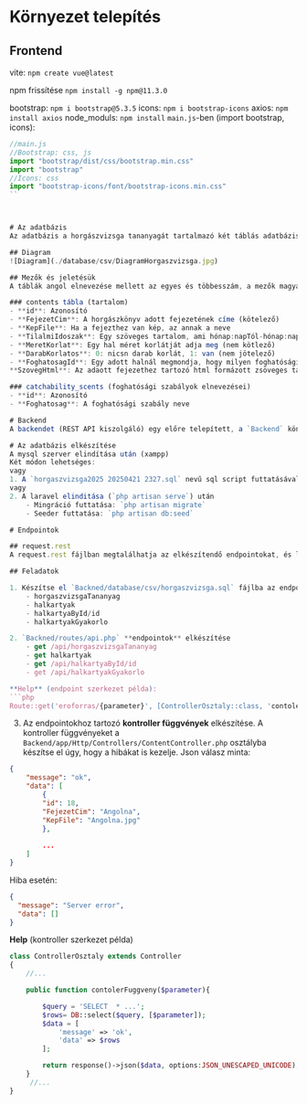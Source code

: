 # Környezet telepítés

## Frontend
vite: `npm create vue@latest`

npm frissítése
`npm install -g npm@11.3.0`

bootstrap: `npm i bootstrap@5.3.5`
icons: `npm i bootstrap-icons`
axios: `npm install axios`
node_moduls: `npm install`
`main.js`-ben (import bootstrap, icons):
```js
//main.js
//Bootstrap: css, js
import "bootstrap/dist/css/bootstrap.min.css"
import "bootstrap"
//Icons: css
import "bootstrap-icons/font/bootstrap-icons.min.css"
``



# Az adatbázis
Az adatbázis a horgászvizsga tananyagát tartalmazó két táblás adatbázis kicsit leegyszerűsített formában.

## Diagram
![Diagram](./database/csv/DiagramHorgaszvizsga.jpg)

## Mezők és jeletésük
A táblák angol elnevezése mellett az egyes és többesszám, a mezők magyar elnevezése mellett, pedig a jobb érthetőség miatt döntöttünk.

### contents tábla (tartalom)
- **id**: Azonosító
- **FejezetCim**: A horgászkönyv adott fejezetének címe (kötelező)
- **KepFile**: Ha a fejezthez van kép, az annak a neve
- **TilalmiIdoszak**: Egy szöveges tartalom, ami hónap:napTól-hónap:napIg formában írja le a tilami időszakok (nem kötelező)
- **MeretKorlat**: Egy hal méret korlátját adja meg (nem kötlező)
- **DarabKorlatos**: 0: nicsn darab korlát, 1: van (nem jötelező)
- **FoghatosagId**: Egy adott halnál megmondja, hogy milyen foghatósági korlátok vonatkoznak rá. (nem kötelező)
**SzovegHtml**: Az adaott fejezethez tartozó html formázott zsöveges tartalom

### catchability_scents (foghatósági szabályok elnevezései)
- **id**: Azonosító
- **Foghatosag**: A foghatósági szabály neve

# Backend
A backendet (REST API kiszolgáló) egy előre telepített, a `Backend` könytárban  található laravel segítségével készítse el.

# Az adatbázis elkészítése
A mysql szerver elindítása után (xampp)
Két módon lehetséges:
vagy
1. A `horgaszvizsga2025 20250421 2327.sql` nevű sql script futtatásával
vagy
2. A laravel elinditása (`php artisan serve`) után
    - Mingráció futtatása: `php artisan migrate`
    - Seeder futtatása: `php artisan db:seed`

# Endpointok

## request.rest
A request.rest fájlban megtalálhatja az elkészítendő endpointokat, és leírásukat.

## Feladatok

1. Készítse el `Backned/database/csv/horgaszvizsga.sql` fájlba az endpointok alapjául szolgáló **sql lekérdező parancsokat**.
    - horgaszvizsgaTananyag
    - halkartyak
    - halkartyaById/id
    - halkartyakGyakorlo

2. `Backned/routes/api.php` **endpointok** elkészítése
    - get /api/horgaszvizsgaTananyag
    - get halkartyak
    - get /api/halkartyaById/id
    - get /api/halkartyakGyakorlo

**Help** (endpoint szerkezet példa):
```php
Route::get('eroforras/{parameter}', [ControllerOsztaly::class, 'contolerFuggveny']);
```

3. Az endpointokhoz tartozó **kontroller függvények** elkészítése.
A kontroller függvényeket a `Backend/app/Http/Controllers/ContentController.php` osztályba készítse el úgy, hogy a hibákat is kezelje. 
Json válasz minta:
```json
{
    "message": "ok",
    "data": [
        {
        "id": 18,
        "FejezetCim": "Angolna",
        "KepFile": "Angolna.jpg"
        },
    
        ...
    ]
}  
```

Hiba esetén:
```json
{
  "message": "Server error",
  "data": []
}
```


**Help** (kontroller szerkezet példa)
```php
class ControllerOsztaly extends Controller
{
    //...

    public function contolerFuggveny($parameter){

        $query = 'SELECT  * ...';
        $rows= DB::select($query, [$parameter]);
        $data = [
            'message' => 'ok',
            'data' => $rows
        ];

        return response()->json($data, options:JSON_UNESCAPED_UNICODE);
    }
     //...
}
